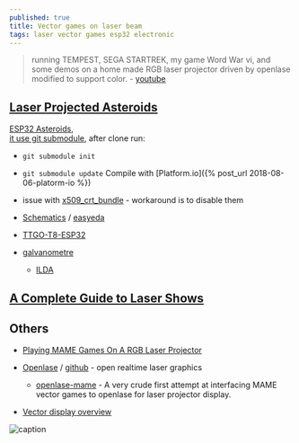 ```yaml
---
published: true
title: Vector games on laser beam
tags: laser vector games esp32 electronic
---
```

> running TEMPEST, SEGA STARTREK, my game Word War vi, and some demos on a home made RGB laser projector driven by openlase modified to support color. - [youtube](https://www.youtube.com/watch?v=eA6pvAZ3nq4) 

## [Laser Projected Asteroids](https://www.youtube.com/watch?v=LXDwGygCokU&t=0s)
[ESP32 Asteroids](https://github.com/atomic14/esp-asteroids),   
[it use git submodule](https://git-scm.com/book/en/v2/Git-Tools-Submodules), after clone run:
- `git submodule init` 
- `git submodule update`
Compile with [Platform.io]({% post_url 2018-08-06-platorm-io %})
- issue with [x509_crt_bundle](https://github.com/espressif/esp-idf/issues/7621#issuecomment-931273887) - workaround is to disable them 

- [Schematics](https://oshwlab.com/chris_9044/laser-show-driver-breadboard) / [easyeda](https://easyeda.com/editor#id=129a292fc01a4e27935e7416db2ddd6e)      
- [TTGO-T8-ESP32](https://github.com/LilyGO/TTGO-T8-ESP32)
- [galvanometre](https://fr.aliexpress.com/item/4000739365447.html?spm=a2g0o.productlist.0.0.32c761efTn3lVy&algo_pvid=b6469537-23db-4eb9-a8d0-c2826d20d782&algo_exp_id=b6469537-23db-4eb9-a8d0-c2826d20d782-10&pdp_ext_f=%7B%22sku_id%22%3A%2210000006790138317%22%7D)
	- [ILDA](https://fr.aliexpress.com/item/32335326943.html?spm=a2g0o.productlist.0.0.32c761efTn3lVy&algo_pvid=b6469537-23db-4eb9-a8d0-c2826d20d782&algo_exp_id=b6469537-23db-4eb9-a8d0-c2826d20d782-21&pdp_ext_f=%7B%22sku_id%22%3A%2260302493105%22%7D)

## [A Complete Guide to Laser Shows  ](http://www.laserist.org/guide-to-laser-shows.htm)

## Others

- [Playing MAME Games On A RGB Laser Projector](https://hackaday.com/2013/03/12/playing-mame-games-on-a-rgb-laser-projector/)

- [Openlase](https://marcan.st/2010/11/openlase-open-realtime-laser-graphics/) / [github](https://github.com/marcan/openlase) - open realtime laser graphics
	- [openlase-mame](https://github.com/jv4779/openlase-mame) - A very crude first attempt at interfacing MAME vector games to openlase for laser projector display. 

- [Vector display overview](https://trmm.net/Category:Vector_display/)

![caption](https://external-content.duckduckgo.com/iu/?u=https%3A%2F%2Ftse4.mm.bing.net%2Fth%3Fid%3DOIP.OR253GzfK5vbkHussIfwOAHaEK%26pid%3DApi&f=1) 
